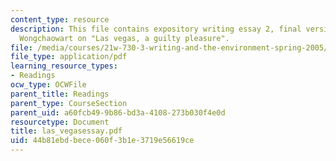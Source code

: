```yaml
---
content_type: resource
description: This file contains expository writing essay 2, final version by Mike
  Wongchaowart on "Las vegas, a guilty pleasure".
file: /media/courses/21w-730-3-writing-and-the-environment-spring-2005/44b81ebdbece060f3b1e3719e56619ce_las_vegasessay.pdf
file_type: application/pdf
learning_resource_types:
- Readings
ocw_type: OCWFile
parent_title: Readings
parent_type: CourseSection
parent_uid: a60fcb49-9b86-bd3a-4108-273b030f4e0d
resourcetype: Document
title: las_vegasessay.pdf
uid: 44b81ebd-bece-060f-3b1e-3719e56619ce
---
```

